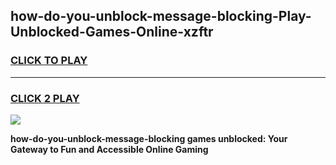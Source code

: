 
## how-do-you-unblock-message-blocking-Play-Unblocked-Games-Online-xzftr
<h3>
<a href="https://premium76.site?title=how-do-you-unblock-message-blocking&ref=25A">CLICK TO PLAY</a></h3>
<hr>

<h3>
<a href="https://premium76.site?title=how-do-you-unblock-message-blocking&ref=25A">CLICK 2 PLAY</a>
  
</h3>

<a href="https://premium76.site?title=how-do-you-unblock-message-blocking&ref=25A"><img src="https://clearcache.store/games.png"></a>


**how-do-you-unblock-message-blocking games unblocked: Your Gateway to Fun and Accessible Online Gaming**
